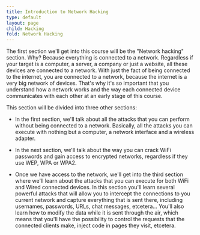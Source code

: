 ```yaml
---
title: Introduction to Network Hacking
type: default
layout: page
child: Hacking
fold: Network Hacking
---
```


The first section we'll get into this course will be the "Network hacking"
section. Why? Because everything is connected to a network. Regardless if your
target is a computer, a server, a company or just a website, all these devices
are connected to a network. With just the fact of being connected to the
internet, you are connected to a network, because the internet is a very big
network of devices. That's why it's so important that you understand how a
network works and the way each connected device communicates with each other at
an early stage of this course.

This section will be divided into three other sections:

* In the first section, we'll talk about all the attacks that you can perform
  without being connected to a network. Basically, all the attacks you can
execute with nothing but a computer, a network interface and a wireless adapter.

* In the next section, we'll talk about the way you can crack WiFi passwords and
  gain access to encrypted networks, regardless if they use WEP, WPA or WPA2.

* Once we have access to the network, we'll get into the third section where
  we'll learn about the attacks that you can execute for both WiFi and Wired
connected devices. In this section you'll learn several powerful attacks that
will allow you to intercept the connections to you current network and capture
everything that is sent there, including usernames, passwords, URLs, chat
messages, etcetera... You'll also learn how to modify the data while it is sent
through the air, which means that you'll have the possibility to control the
requests that the connected clients make, inject code in pages they visit,
etcetera.
